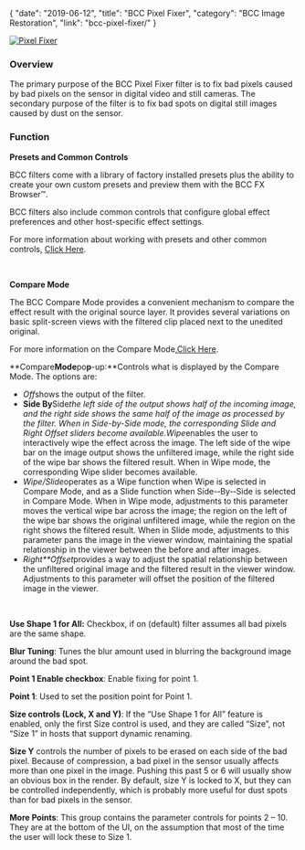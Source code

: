 {
"date": "2019-06-12",
"title": "BCC Pixel Fixer",
"category": "BCC Image Restoration",
"link": "bcc-pixel-fixer/"
}

 [![Pixel Fixer](https://borisfx-com-res.cloudinary.com/image/upload//documentation/continuum/uploads/2013/06/Pixel-Fixer.jpg)](https://borisfx-com-res.cloudinary.com/image/upload//documentation/continuum/uploads/2013/06/Pixel-Fixer.jpg)


### Overview


The primary purpose of the BCC Pixel Fixer filter is to fix bad pixels caused by bad pixels on the sensor in digital video and still cameras. The secondary purpose of the filter is to fix bad spots on digital still images caused by dust on the sensor.


### Function


**Presets and Common Controls**


BCC filters come with a library of factory installed presets plus the ability to create your own custom presets and preview them with the BCC FX Browser™.


BCC filters also include common controls that configure global effect preferences and other host-specific effect settings.


For more information about working with presets and other common controls, [Click Here](/documentation/continuum/bcc-common-controls/).

 


**Compare Mode**


The BCC Compare Mode provides a convenient mechanism to compare the effect result with the original source layer. It provides several variations on basic split-screen views with the filtered clip placed next to the unedited original.


For more information on the Compare Mode,[Click Here](/documentation/continuum/bcc-compare-mode/).

**Compare****Mode****po****p****-­up:**Controls what is displayed by the Compare Mode. The options are:


* *Off*shows the output of the filter.
* **Side By**Side*the left side of the output shows half of the incoming image, and the right side shows the same half of the image as processed by the filter. When in Side-by-Side mode, the corresponding Slide and Right Offset sliders become available.Wipe*enables the user to interactively wipe the effect across the image. The left side of the wipe bar on the image output shows the unfiltered image, while the right side of the wipe bar shows the filtered result. When in Wipe mode, the corresponding Wipe slider becomes available.
* *Wipe/Slide*operates as a Wipe function when Wipe is selected in Compare Mode, and as a Slide function when Side-­‐By-­‐Side is selected in Compare Mode. When in Wipe mode, adjustments to this parameter moves the vertical wipe bar across the image; the region on the left of the wipe bar shows the original unfiltered image, while the region on the right shows the filtered result. When in Slide mode, adjustments to this parameter pans the image in the viewer window, maintaining the spatial relationship in the viewer between the before and after images.
* *Right**Offset*provides a way to adjust the spatial relationship between the unfiltered original image and the filtered result in the viewer window. Adjustments to this parameter will offset the position of the filtered image in the viewer.


 


**Use Shape 1 for All:** Checkbox, if on (default) filter assumes all bad pixels are the same shape. 


**Blur Tuning**: Tunes the blur amount used in blurring the background image around the bad spot. 


**Point 1 Enable checkbox**: Enable fixing for point 1.


**Point 1**: Used to set the position point for Point 1.


**Size controls (Lock, X and Y)**: If the “Use Shape 1 for All” feature is enabled, only the first Size control is used, and they are called “Size”, not “Size 1” in hosts that support dynamic renaming.


**Size Y** controls the number of pixels to be erased on each side of the bad pixel. Because of compression, a bad pixel in the sensor usually affects more than one pixel in the image. Pushing this past 5 or 6 will usually show an obvious box in the render. By default, size Y is locked to X, but they can be controlled independently, which is probably more useful for dust spots than for bad pixels in the sensor.


**More Points**: This group contains the parameter controls for points 2 – 10. They are at the bottom of the UI, on the assumption that most of the time the user will lock these to Size 1.



